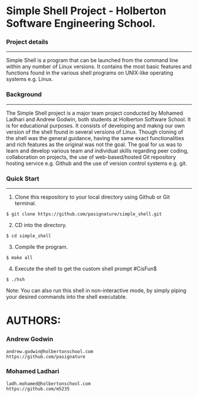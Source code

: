 # Simple Shell Project - Holberton Software Engineering School.

### Project details
-----
Simple Shell is a program that can be launched from the command line within any number of Linux versions. It contains the most basic features and functions found in the various shell programs on UNIX-like operating systems e.g. Linux.

### Background
-----
The Simple Shell project is a major team project conducted by Mohamed Ladhari and Andrew Godwin, both students at Holberton Software School. It is for educational purposes. It consists of developing and makng our own version of the shell found in several versions of Linux. Though cloning of the shell was the general guidance, having the same exact functionalities and rich features as the original was not the goal. The goal for us was to learn and develop various team and individual skills regarding peer coding, collaboration on projects, the use of web-based/hosted Git repository hosting service e.g. Github and the use of version control systems e.g. git.

### Quick Start
-----
1. Clone this respository to your local directory using Github or Git terminal.
```
$ git clone https://github.com/pasignature/simple_shell.git
```
2. CD into the directory.
```
$ cd simple_shell
```
3. Compile the program.
```
$ make all
```
4. Execute the shell to get the custom shell prompt #CisFun$
```
$ ./hsh
```
Note: You can also run this shell in non-interactive mode, by simply piping your desired commands into the shell executable.

# AUTHORS:
### Andrew Godwin
    andrew.godwin@holbertonschool.com
    https://github.com/pasignature

### Mohamed Ladhari
    ladh.mohamed@holbertonschool.com
    https://github.com/m5235
